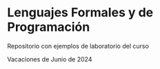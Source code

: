 # Lenguajes Formales y de Programación
Repositorio con ejemplos de laboratorio del curso

Vacaciones de Junio de 2024
